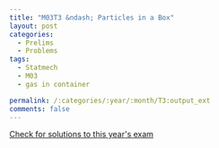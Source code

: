 ```yaml
---
title: "M03T3 &ndash; Particles in a Box"
layout: post
categories:
  - Prelims
  - Problems
tags:
  - Statmech
  - M03
  - gas in container

permalink: /:categories/:year/:month/T3:output_ext
comments: false
---
```

<object data="2003M3T.pdf" type="application/pdf" width="100%" height="500"></object>
<div class="message"><a href='https://princetonprelim.com/prelim/11/'>Check for solutions to this year's exam</a></div>